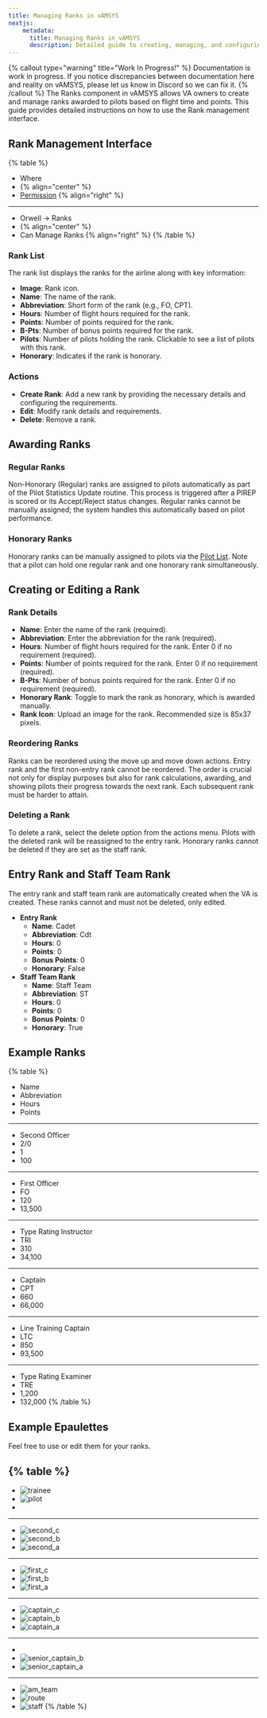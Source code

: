 ```yaml
---
title: Managing Ranks in vAMSYS
nextjs:  
    metadata:  
      title: Managing Ranks in vAMSYS  
      description: Detailed guide to creating, managing, and configuring ranks in vAMSYS, including requirements and honorary ranks.
---
```

{% callout type="warning" title="Work In Progress!" %}
Documentation is work in progress. If you notice discrepancies between documentation here and reality on vAMSYS, please let us know in Discord so we can fix it.
{% /callout %}
The Ranks component in vAMSYS allows VA owners to create and manage ranks awarded to pilots based on flight time and points. This guide provides detailed instructions on how to use the Rank management interface.

## Rank Management Interface
{% table %}
* Where
*  {% align="center" %}
* [Permission](/orwell/staff#creating-or-editing-a-staff-member) {% align="right" %}
---
* Orwell -> Ranks
*  {% align="center" %}
* Can Manage Ranks {% align="right" %}
{% /table %}

### Rank List
The rank list displays the ranks for the airline along with key information:

- **Image**: Rank icon.
- **Name**: The name of the rank.
- **Abbreviation**: Short form of the rank (e.g., FO, CPT).
- **Hours**: Number of flight hours required for the rank.
- **Points**: Number of points required for the rank.
- **B-Pts**: Number of bonus points required for the rank.
- **Pilots**: Number of pilots holding the rank. Clickable to see a list of pilots with this rank.
- **Honorary**: Indicates if the rank is honorary.

### Actions
- **Create Rank**: Add a new rank by providing the necessary details and configuring the requirements.
- **Edit**: Modify rank details and requirements.
- **Delete**: Remove a rank.

## Awarding Ranks

### Regular Ranks

Non-Honorary (Regular) ranks are assigned to pilots automatically as part of the Pilot Statistics Update routine. This process is triggered after a PIREP is scored or its Accept/Reject status changes. Regular ranks cannot be manually assigned; the system handles this automatically based on pilot performance.

### Honorary Ranks

Honorary ranks can be manually assigned to pilots via the [Pilot List](/orwell/pilots#list). Note that a pilot can hold one regular rank and one honorary rank simultaneously.

## Creating or Editing a Rank

### Rank Details
- **Name**: Enter the name of the rank (required).
- **Abbreviation**: Enter the abbreviation for the rank (required).
- **Hours**: Number of flight hours required for the rank. Enter 0 if no requirement (required).
- **Points**: Number of points required for the rank. Enter 0 if no requirement (required).
- **B-Pts**: Number of bonus points required for the rank. Enter 0 if no requirement (required).
- **Honorary Rank**: Toggle to mark the rank as honorary, which is awarded manually.
- **Rank Icon**: Upload an image for the rank. Recommended size is 85x37 pixels.

### Reordering Ranks
Ranks can be reordered using the move up and move down actions. Entry rank and the first non-entry rank cannot be reordered. The order is crucial not only for display purposes but also for rank calculations, awarding, and showing pilots their progress towards the next rank. Each subsequent rank must be harder to attain.

### Deleting a Rank
To delete a rank, select the delete option from the actions menu. Pilots with the deleted rank will be reassigned to the entry rank. Honorary ranks cannot be deleted if they are set as the staff rank.

## Entry Rank and Staff Team Rank
The entry rank and staff team rank are automatically created when the VA is created. These ranks cannot and must not be deleted, only edited.

- **Entry Rank**
    - **Name**: Cadet
    - **Abbreviation**: Cdt
    - **Hours**: 0
    - **Points**: 0
    - **Bonus Points**: 0
    - **Honorary**: False
- **Staff Team Rank**
    - **Name**: Staff Team
    - **Abbreviation**: ST
    - **Hours**: 0
    - **Points**: 0
    - **Bonus Points**: 0
    - **Honorary**: True

## Example Ranks

{% table %}
* Name
* Abbreviation
* Hours
* Points
---
* Second Officer
* 2/0
* 1
* 100
---
* First Officer
* FO
* 120
* 13,500
---
* Type Rating Instructor
* TRI
* 310
* 34,100
--- 
* Captain
* CPT
* 660
* 66,000
---
* Line Training Captain
* LTC
* 850
* 93,500
---
* Type Rating Examiner
* TRE
* 1,200
* 132,000
{% /table %}

## Example Epaulettes 

Feel free to use or edit them for your ranks.

{% table %}
---
* ![trainee](/ranks/trainee.gif)
* ![pilot](/ranks/pilot.gif)
* 
---
* ![second_c](/ranks/second_c.gif)
* ![second_b](/ranks/second_b.gif)
* ![second_a](/ranks/second_a.gif)
---
* ![first_c](/ranks/first_c.gif)
* ![first_b](/ranks/first_b.gif)
* ![first_a](/ranks/first_a.gif)
---
* ![captain_c](/ranks/captain_c.gif)
* ![captain_b](/ranks/captain_b.gif)
* ![captain_a](/ranks/captain_a.gif)
---
* 
* ![senior_captain_b](/ranks/senior_captain_b.gif)
* ![senior_captain_a](/ranks/senior_captain_a.gif)
---
* ![am_team](/ranks/am_team.gif)
* ![route](/ranks/route.gif)
* ![staff](/ranks/staff.gif)
{% /table %}